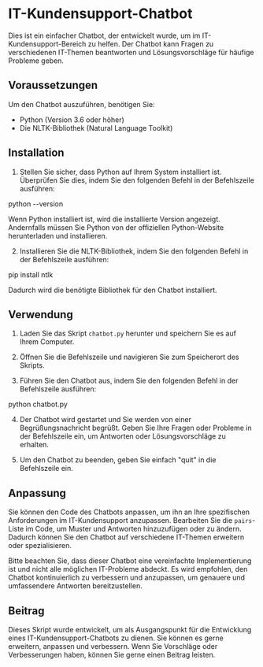 # IT-Kundensupport-Chatbot

Dies ist ein einfacher Chatbot, der entwickelt wurde, um im IT-Kundensupport-Bereich zu helfen. Der Chatbot kann Fragen zu verschiedenen IT-Themen beantworten und Lösungsvorschläge für häufige Probleme geben.

## Voraussetzungen

Um den Chatbot auszuführen, benötigen Sie:

- Python (Version 3.6 oder höher)
- Die NLTK-Bibliothek (Natural Language Toolkit)



## Installation
1. Stellen Sie sicher, dass Python auf Ihrem System installiert ist. Überprüfen Sie dies, indem Sie den folgenden Befehl in der Befehlszeile ausführen:

python --version

Wenn Python installiert ist, wird die installierte Version angezeigt. Andernfalls müssen Sie Python von der offiziellen Python-Website herunterladen und installieren.

2. Installieren Sie die NLTK-Bibliothek, indem Sie den folgenden Befehl in der Befehlszeile ausführen:

pip install ntlk

Dadurch wird die benötigte Bibliothek für den Chatbot installiert.



## Verwendung

1. Laden Sie das Skript `chatbot.py` herunter und speichern Sie es auf Ihrem Computer.

2. Öffnen Sie die Befehlszeile und navigieren Sie zum Speicherort des Skripts.

3. Führen Sie den Chatbot aus, indem Sie den folgenden Befehl in der Befehlszeile ausführen:

python chatbot.py 

4. Der Chatbot wird gestartet und Sie werden von einer Begrüßungsnachricht begrüßt. Geben Sie Ihre Fragen oder Probleme in der Befehlszeile ein, um Antworten oder Lösungsvorschläge zu erhalten.

5. Um den Chatbot zu beenden, geben Sie einfach "quit" in die Befehlszeile ein.



## Anpassung

Sie können den Code des Chatbots anpassen, um ihn an Ihre spezifischen Anforderungen im IT-Kundensupport anzupassen. Bearbeiten Sie die `pairs`-Liste im Code, um Muster und Antworten hinzuzufügen oder zu ändern. Dadurch können Sie den Chatbot auf verschiedene IT-Themen erweitern oder spezialisieren.

Bitte beachten Sie, dass dieser Chatbot eine vereinfachte Implementierung ist und nicht alle möglichen IT-Probleme abdeckt. Es wird empfohlen, den Chatbot kontinuierlich zu verbessern und anzupassen, um genauere und umfassendere Antworten bereitzustellen.



## Beitrag

Dieses Skript wurde entwickelt, um als Ausgangspunkt für die Entwicklung eines IT-Kundensupport-Chatbots zu dienen. Sie können es gerne erweitern, anpassen und verbessern. Wenn Sie Vorschläge oder Verbesserungen haben, können Sie gerne einen Beitrag leisten.

